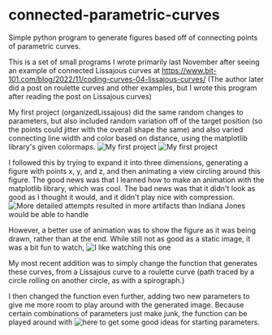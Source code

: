 # connected-parametric-curves
Simple python program to generate figures based off of connecting points of parametric curves.

This is a set of small programs I wrote primarily last November after seeing an example of connected Lissajous curves at <https://www.bit-101.com/blog/2022/11/coding-curves-04-lissajous-curves/> (The author later did a post on roulette curves and other examples, but I wrote this program after reading the post on Lissajous curves)

My first project (organizedLissajous) did the same random changes to parameters, but also included random variation off of the target position (so the points could jitter with the overall shape the same) and also varied connecting line width and color based on distance, using the matplotlib library's given colormaps.
![My first project](https://drive.google.com/file/d/1D_HLBHZaQiYeMldTZ6yDDcar30ZD30P5/view?usp=sharing.png)
![My first project](https://drive.google.com/file/d/1F1AV6U29GYO8UHw0QqYbEcp6eUvrXZgM/view?usp=sharing)

I followed this by trying to expand it into three dimensions, generating a figure with points x, y, and z, and then animating a view circling around this figure. The good news was that I learned how to make an animation with the matplotlib library, which was cool. The bad news was that it didn't look as good as I thought it would, and it didn't play nice with compression.
![More detailed attempts resulted in more artifacts than Indiana Jones would be able to handle](https://drive.google.com/file/d/1ZrRqervu5UIQ19db4jHQuV0Hmf_cF-Wm/view?usp=sharing)

However, a better use of animation was to show the figure as it was being drawn, rather than at the end. While still not as good as a static image, it was a bit fun to watch,
![I like watching this one](https://drive.google.com/file/d/14I2yxkgDD05CLPiiyUUM62mWfSc-9sPX/view?usp=sharing)

My most recent addition was to simply change the function that generates these curves, from a Lissajous curve to a roulette curve (path traced by a circle rolling on another circle, as with a spirograph.)

I then changed the function even further, adding two new parameters to give me more room to play around with the generated image. Because certain combinations of parameters just make junk, the function can be played around with ![here](https://www.desmos.com/3d/9be50dbfa1) to get some good ideas for starting parameters. 
